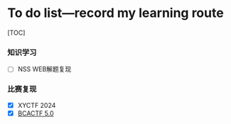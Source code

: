 # To do list—record my learning route

[TOC]

### 知识学习

- [ ] NSS WEB解题复现

### 比赛复现

- [x] XYCTF 2024
- [x] [BCACTF 5.0](https://bcactf.com/)
